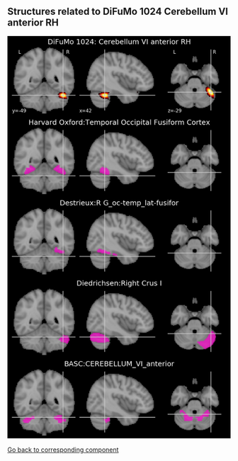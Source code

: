 


## Structures related to DiFuMo 1024 Cerebellum VI anterior RH

![1009](1009.jpg "Structures related to DiFuMo 1024 Cerebellum VI anterior RH")

[Go back to corresponding component](https://parietal-inria.github.io/DiFuMo/1024/html/1009.html)
